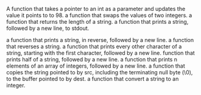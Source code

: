 A function that takes a pointer to an int as a parameter and updates the value it points to to 98.
a function that swaps the values of two integers.
a function that returns the length of a string.
a function that prints a string, followed by a new line, to stdout.


a function that prints a string, in reverse, followed by a new line.
a function that reverses a string.
a function that prints every other character of a string, starting with the first character, followed by a new line.
function that prints half of a string, followed by a new line.
a function that prints n elements of an array of integers, followed by a new line.
 a function that copies the string pointed to by src, including the terminating null byte (\0), to the buffer pointed to by dest.
a function that convert a string to an integer.

